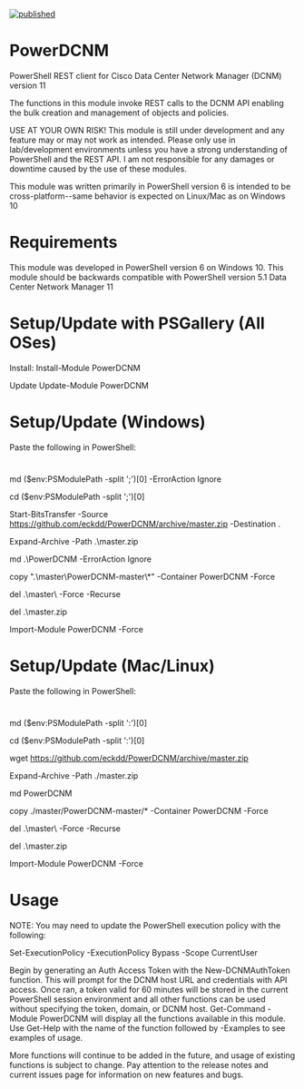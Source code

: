 
[![published](https://static.production.devnetcloud.com/codeexchange/assets/images/devnet-published.svg)](https://developer.cisco.com/codeexchange/github/repo/eckdd/PowerDCNM)

# PowerDCNM
PowerShell REST client for Cisco Data Center Network Manager (DCNM) version 11

The functions in this module invoke REST calls to the DCNM API enabling the bulk creation and management of objects and policies.

USE AT YOUR OWN RISK! 
This module is still under development and any feature may or may not work as intended.
Please only use in lab/development environments unless you have a strong understanding of PowerShell and the REST API.
I am not responsible for any damages or downtime caused by the use of these modules. 

This module was written primarily in PowerShell version 6 is intended to be cross-platform--same behavior is expected on Linux/Mac as on Windows 10

# Requirements
This module was developed in PowerShell version 6 on Windows 10.
This module should be backwards compatible with PowerShell version 5.1
Data Center Network Manager 11
# Setup/Update with PSGallery (All OSes)
Install:
Install-Module PowerDCNM

Update
Update-Module PowerDCNM

# Setup/Update (Windows)

Paste the following in PowerShell:
#
md ($env:PSModulePath -split ';')[0] -ErrorAction Ignore

cd ($env:PSModulePath -split ';')[0]

Start-BitsTransfer -Source https://github.com/eckdd/PowerDCNM/archive/master.zip -Destination .

Expand-Archive -Path .\master.zip

md .\PowerDCNM -ErrorAction Ignore

copy ".\master\PowerDCNM-master\\*" -Container PowerDCNM -Force

del .\master\ -Force -Recurse

del .\master.zip

Import-Module PowerDCNM -Force
#
#
# Setup/Update (Mac/Linux)

Paste the following in PowerShell:
#
md ($env:PSModulePath -split ':')[0]

cd ($env:PSModulePath -split ':')[0]

wget https://github.com/eckdd/PowerDCNM/archive/master.zip

Expand-Archive -Path ./master.zip

md PowerDCNM

copy ./master/PowerDCNM-master/* -Container PowerDCNM -Force

del .\master\ -Force -Recurse

del .\master.zip

Import-Module PowerDCNM -Force
#
#
# Usage 
NOTE: You may need to update the PowerShell execution policy with the following:

Set-ExecutionPolicy -ExecutionPolicy Bypass -Scope CurrentUser

Begin by generating  an Auth Access Token with the New-DCNMAuthToken function. This will prompt for the DCNM host URL and credentials with API access. Once ran, a token valid for 60 minutes will be stored in the current PowerShell session environment and all other functions can be used without specifying the token, domain, or DCNM host.
Get-Command -Module PowerDCNM will display all the functions available in this module. Use Get-Help with the name of the function followed by -Examples to see examples of usage.

More functions will continue to be added in the future, and usage of existing functions is subject to change. Pay attention to the release notes and current issues page for information on new features and bugs.
